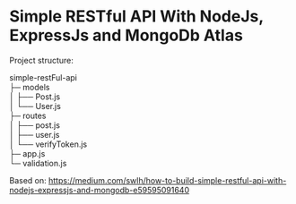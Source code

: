#  Simple RESTful API With NodeJs, ExpressJs and MongoDb Atlas

Project structure:


simple-restFul-api\
├─ models\
│    ├── Post.js\
│    └── User.js\
├─ routes\
│    ├── post.js\
│    ├── user.js\
│    └── verifyToken.js\
├─ app.js \
└─ validation.js

Based on:
https://medium.com/swlh/how-to-build-simple-restful-api-with-nodejs-expressjs-and-mongodb-e59595091640

